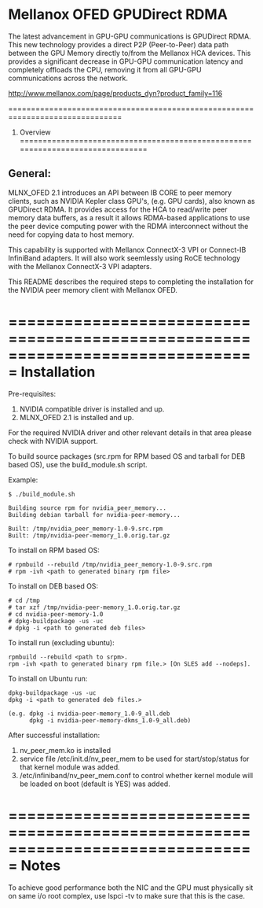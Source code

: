 # Mellanox OFED GPUDirect RDMA

The latest advancement in GPU-GPU communications is GPUDirect RDMA. This new technology provides a direct P2P (Peer-to-Peer) data path between the GPU Memory directly to/from the Mellanox HCA devices. This provides a significant decrease in GPU-GPU communication latency and completely offloads the CPU, removing it from all GPU-GPU communications across the network.

http://www.mellanox.com/page/products_dyn?product_family=116

===============================================================================
1. Overview
===============================================================================

General:
-----------
MLNX_OFED 2.1 introduces an API between IB CORE to peer memory clients, such as NVIDIA Kepler class GPU's, (e.g. GPU cards), also known as GPUDirect RDMA.  It provides access for the HCA to read/write peer memory data buffers, as a result it allows RDMA-based applications to use the peer device computing power with the RDMA interconnect without the need for copying data to host memory.

This capability is supported with Mellanox ConnectX-3 VPI or Connect-IB InfiniBand adapters.  It will also work seemlessly using RoCE technology with the Mellanox ConnectX-3 VPI adapters.

This README describes the required steps to completing the installation for the NVIDIA peer memory client with Mellanox OFED.


===============================================================================
Installation
===============================================================================

Pre-requisites:
1) NVIDIA compatible driver is installed and up.
2) MLNX_OFED 2.1 is installed and up.

For the required NVIDIA driver and other relevant details in that area
please check with NVIDIA support.

To build source packages (src.rpm for RPM based OS and tarball for DEB based OS), use the build_module.sh script.


Example:

    $ ./build_module.sh

    Building source rpm for nvidia_peer_memory...
    Building debian tarball for nvidia-peer-memory...

    Built: /tmp/nvidia_peer_memory-1.0-9.src.rpm
    Built: /tmp/nvidia-peer-memory_1.0.orig.tar.gz

To install on RPM based OS:

    # rpmbuild --rebuild /tmp/nvidia_peer_memory-1.0-9.src.rpm
    # rpm -ivh <path to generated binary rpm file>

To install on DEB based OS:

    # cd /tmp
    # tar xzf /tmp/nvidia-peer-memory_1.0.orig.tar.gz
    # cd nvidia-peer-memory-1.0
    # dpkg-buildpackage -us -uc
    # dpkg -i <path to generated deb files>

To install run (excluding ubuntu):

    rpmbuild --rebuild <path to srpm>.
    rpm -ivh <path to generated binary rpm file.> [On SLES add --nodeps].

To install on Ubuntu run:

    dpkg-buildpackage -us -uc
    dpkg -i <path to generated deb files.>

    (e.g. dpkg -i nvidia-peer-memory_1.0-9_all.deb
          dpkg -i nvidia-peer-memory-dkms_1.0-9_all.deb)

After successful installation:
1)	nv_peer_mem.ko is installed
2)	service file /etc/init.d/nv_peer_mem to be used for start/stop/status
	for that kernel module was added.
3)	/etc/infiniband/nv_peer_mem.conf to control whether kernel module will be loaded on boot
	(default is YES) was added.

===============================================================================
Notes
===============================================================================

To achieve good performance both the NIC and the GPU must physically sit on same i/o root complex,
use lspci -tv to make sure that this is the case.
